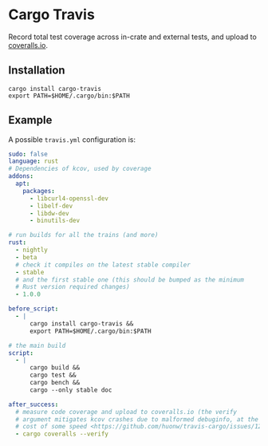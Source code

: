 # Cargo Travis

Record total test coverage across in-crate and external tests, and upload to [coveralls.io](https://coveralls.io).

## Installation

```
cargo install cargo-travis
export PATH=$HOME/.cargo/bin:$PATH
```

## Example

A possible `travis.yml` configuration is:

```yaml
sudo: false
language: rust
# Dependencies of kcov, used by coverage
addons:
  apt:
    packages:
      - libcurl4-openssl-dev
      - libelf-dev
      - libdw-dev
      - binutils-dev

# run builds for all the trains (and more)
rust:
  - nightly
  - beta
  # check it compiles on the latest stable compiler
  - stable
  # and the first stable one (this should be bumped as the minimum
  # Rust version required changes)
  - 1.0.0

before_script:
  - |
      cargo install cargo-travis &&
      export PATH=$HOME/.cargo/bin:$PATH

# the main build
script:
  - |
      cargo build &&
      cargo test &&
      cargo bench &&
      cargo --only stable doc

after_success:
  # measure code coverage and upload to coveralls.io (the verify
  # argument mitigates kcov crashes due to malformed debuginfo, at the
  # cost of some speed <https://github.com/huonw/travis-cargo/issues/12>)
  - cargo coveralls --verify
```
